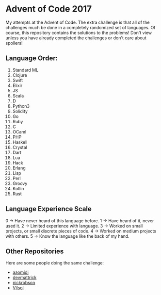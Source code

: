 # Advent of Code 2017

My attempts at the Advent of Code. The extra challenge is that all of the challenges much be done in a completely randomized set of languages. Of course, this repository contains the solutions to the problems! Don't view unless you have already completed the challenges or don't care about spoilers!

## Language Order:

1. Standard ML
2. Clojure
3. Swift
4. Elixir
5. JS
6. Scala
7. D
8. Python3
9. Solidity
10. Go
11. Ruby
12. C
13. OCaml
14. PHP
15. Haskell
16. Crystal
17. Dart
18. Lua
19. Hack
20. Erlang
21. Lisp
22. Perl
23. Groovy
24. Kotlin
25. Rust

## Language Experience Scale

0 -> Have never heard of this language before.
1 -> Have heard of it, never used it.
2 -> Limited experience with language.
3 -> Worked on small projects, or small discrete pieces of code.
4 -> Worked on medium projects with others.
5 -> Know the language like the back of my hand.

## Other Repositories
Here are some people doing the same challenge:

* [aaomidi](https://github.com/aaomidi/Advent-of-Code-2017)
* [devmattrick](https://github.com/devmattrick/AdventOfCode2017)
* [nickrobson](https://github.com/nickrobson/adventofcode-2017)
* [Vilsol](https://github.com/Vilsol/AdventOfCode2017)
